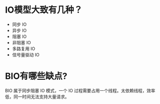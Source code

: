 # IO模型大致有几种？

- 同步 IO
- 异步 IO
- 阻塞 IO
- 非阻塞 IO
- 多路复用 IO
- 信号量驱动 IO

# BIO有哪些缺点?

BIO 属于同步阻塞 IO 模式，一个 IO 过程需要占用一个线程。太依赖线程，效率低，同一时间无法支持大量请求。  